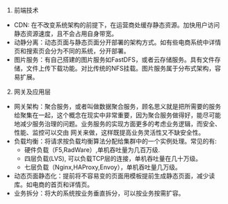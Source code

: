 1. 前端技术
* CDN: 在不改变系统架构的前提下，在运营商处缓存静态资源。加快用户访问静态资源速度，且不会占用自身带宽。
* 动静分离：动态页面与静态页面分开部署的架构方式。如有些电商系统中详情页和搜索页会分为不同的系统，分开部署。
* 图片服务：有自己搭建的图片服务如FastDFS，或者云存储服务。具有文件存储，文件上传下载功能。对比传统的NFS挂载。图片服务属于分布式架构，容易扩展。

2. 网关及应用层
* 网关架构：聚合服务，或者叫做数据聚合服务，顾名思义就是把所需要的服务给聚集在一起，这个概念在现实中非常重要，因为聚合服务做得好，能尽可能地减少服务治理的问题。业务服务的实现方面更多的考虑业务逻辑，而安全、性能、监控可以交由 网关来做，这样既提高业务灵活性又不缺安全性。
* 负载均衡：将请求按负载均衡算法分配给集群中的一个实例处理。常见的有:
    * 硬件负载（F5,RadWare）,单机吞吐量为几百万级.
    * 四层负载(LVS), 可以负载TCP层的连接，单机吞吐量在几十万级。
    * 七层负载（Nginx,HAProxy,Envoy），单机吞吐量几万级。
* 动态页面静态化：提前将不容易变的页面用模板提前生成静态页面，减少读库。如电商的首页和详情页。
* 业务拆分：将大的系统按业务垂直拆分，可以按业务按需扩容。